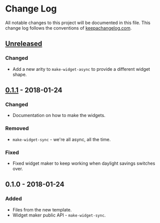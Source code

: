 # Change Log
All notable changes to this project will be documented in this file. This change log follows the conventions of [keepachangelog.com](http://keepachangelog.com/).

## [Unreleased]
### Changed
- Add a new arity to `make-widget-async` to provide a different widget shape.

## [0.1.1] - 2018-01-24
### Changed
- Documentation on how to make the widgets.

### Removed
- `make-widget-sync` - we're all async, all the time.

### Fixed
- Fixed widget maker to keep working when daylight savings switches over.

## 0.1.0 - 2018-01-24
### Added
- Files from the new template.
- Widget maker public API - `make-widget-sync`.

[Unreleased]: https://github.com/your-name/clara/compare/0.1.1...HEAD
[0.1.1]: https://github.com/your-name/clara/compare/0.1.0...0.1.1

